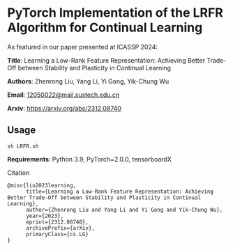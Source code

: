# PyTorch Implementation of the LRFR Algorithm for Continual Learning

As featured in our paper presented at ICASSP 2024:

**Title**: Learning a Low-Rank Feature Representation: Achieving Better Trade-Off between Stability and Plasticity in Continual Learning

**Authors**: Zhenrong Liu, Yang Li, Yi Gong, Yik-Chung Wu

**Email**: 12050022@mail.sustech.edu.cn

**Arxiv**: https://arxiv.org/abs/2312.08740


Usage
-

```
sh LRFR.sh
```

**Requirements**: Python 3.9, PyTorch=2.0.0, tensorboardX

Citation
```
@misc{liu2023learning,
      title={Learning a Low-Rank Feature Representation: Achieving Better Trade-Off between Stability and Plasticity in Continual Learning}, 
      author={Zhenrong Liu and Yang Li and Yi Gong and Yik-Chung Wu},
      year={2023},
      eprint={2312.08740},
      archivePrefix={arXiv},
      primaryClass={cs.LG}
}
```